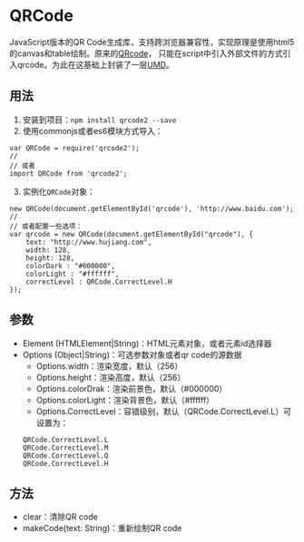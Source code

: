 # QRCode
JavaScript版本的QR Code生成库，支持跨浏览器兼容性，实现原理是使用html5的canvas和table绘制。原来的[QRcode](https://github.com/davidshimjs/qrcodejs)，
只能在script中引入外部文件的方式引入qrcode。为此在这基础上封装了一层[UMD](https://github.com/umdjs/umd)。

## 用法

1. 安装到项目：`npm install qrcode2 --save`
2. 使用commonjs或者es6模块方式导入：
````
var QRCode = require('qrcode2');
//
// 或者
import QRCode from 'qrcode2';
````

3. 实例化`QRCode`对象：
````
new QRCode(document.getElementById('qrcode'), 'http://www.baidu.com');
//
// 或者配置一些选项：
var qrcode = new QRCode(document.getElementById("qrcode"), {
    text: "http://www.hujiang.com",
    width: 128,
    height: 128,
    colorDark : "#000000",
    colorLight : "#ffffff",
    correctLevel : QRCode.CorrectLevel.H
});
````

## 参数

* Element (HTMLElement|String)：HTML元素对象，或者元素id选择器
* Options (Object|String)：可选参数对象或者qr code的源数据
    * Options.width：渲染宽度，默认（256）
    * Options.height：渲染高度，默认（256）
    * Options.colorDrak：渲染前景色，默认（#000000）
    * Options.colorLight：渲染背景色，默认（#ffffff）
    * Options.CorrectLevel：容错级别，默认（QRCode.CorrectLevel.L）可设置为：
    ````
    QRCode.CorrectLevel.L
    QRCode.CorrectLevel.M
    QRCode.CorrectLevel.Q
    QRCode.CorrectLevel.H
    ````

## 方法

* clear：清除QR code
* makeCode(text: String)：重新绘制QR code
